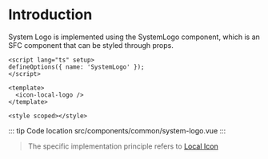 # Introduction

System Logo is implemented using the SystemLogo component, which is an SFC component that can be styled through props.

```vue
<script lang="ts" setup>
defineOptions({ name: 'SystemLogo' });
</script>

<template>
  <icon-local-logo />
</template>

<style scoped></style>
```
::: tip Code location
src/components/common/system-logo.vue
:::

> The specific implementation principle refers to [Local Icon](/guide/icon/intro)
